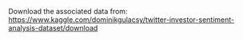 Download the associated data from: https://www.kaggle.com/dominikgulacsy/twitter-investor-sentiment-analysis-dataset/download
